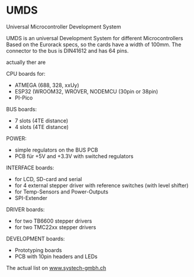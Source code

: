 # UMDS
Universal Microcontroller Development System

UMDS is an universal Development System for different Microcontrollers
Based on the Eurorack specs, so the cards have a width of 100mm. 
The connector to the bus is DIN41612 and has 64 pins. 



actually ther are

CPU boards for:
- ATMEGA (688, 328, xxUy)
- ESP32 (WROOM32, WROVER, NODEMCU (30pin or 38pin)
- PI-Pico

BUS boards:
- 7 slots (4TE distance)
- 4 slots (4TE distance)

POWER:
- simple regulators on the BUS PCB
- PCB für +5V and +3.3V with switched regulators

INTERFACE boards:
- for LCD, SD-card and serial
- for 4 external stepper driver with reference switches (with level shifter)
- for Temp-Sensors and Power-Outputs
- SPI-Extender

DRIVER boards:
- for two TB6600 stepper drivers
- for two TMC22xx stepper drivers

DEVELOPMENT boards:
- Prototyping boards
- PCB with 10pin headers and LEDs
 
The actual list on www.systech-gmbh.ch
  
   


